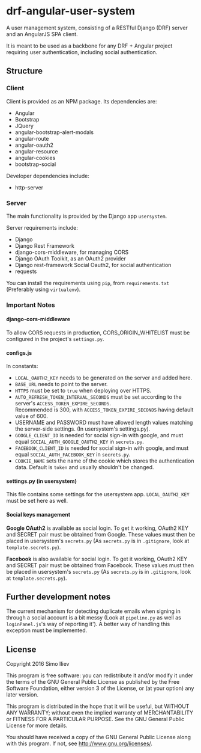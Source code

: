# drf-angular-user-system
A user management system, consisting of a RESTful Django (DRF) server and an AngularJS SPA client.

It is meant to be used as a backbone for any DRF + Angular project requiring user authentication, including social authentication.

## Structure

### Client

Client is provided as an NPM package. Its dependencies are:

* Angular
* Bootstrap
* JQuery
* angular-bootstrap-alert-modals
* angular-route
* angular-oauth2
* angular-resource
* angular-cookies
* bootstrap-social

Developer dependencies include:

* http-server

### Server

The main functionality is provided by the Django app `usersystem`.

Server requirements include:

* Django
* Django Rest Framework
* django-cors-middleware, for managing CORS
* Django OAuth Toolkit, as an OAuth2 provider
* Django rest-framework Social Oauth2, for social authentication
* requests

You can install the requirements using `pip`, from `requirements.txt` (Preferably using `virtualenv`).

### Important Notes

#### django-cors-middleware
To allow CORS requests in production, CORS_ORIGIN_WHITELIST must be configured in the project's `settings.py`.

#### configs.js
In constants:
* `LOCAL_OAUTH2_KEY` needs to be generated on the server and added here.
* `BASE_URL` needs to point to the server.
* `HTTPS` must be set to `true` when deploying over HTTPS.
* `AUTO_REFRESH_TOKEN_INTERVAL_SECONDS` must be set according to the server's `ACCESS_TOKEN_EXPIRE_SECONDS`.  
Recommended is 300, with `ACCESS_TOKEN_EXPIRE_SECONDS` having default value of 600.
* USERNAME and PASSWORD must have allowed length values matching the server-side settings. (In usersystem's settings.py).
* `GOOGLE_CLIENT_ID` is needed for social sign-in with google, and must equal `SOCIAL_AUTH_GOOGLE_OAUTH2_KEY` in `secrets.py`.
* `FACEBOOK_CLIENT_ID` is needed for social sign-in with google, and must equal `SOCIAL_AUTH_FACEBOOK_KEY` in `secrets.py`.
* `COOKIE_NAME` sets the name of the cookie which stores the authentication data. Default is `token` and usually shouldn't be changed.

#### settings.py (in usersystem)
This file contains some settings for the usersystem app.
`LOCAL_OAUTH2_KEY` must be set here as well.

#### Social keys management
__Google OAuth2__ is available as social login.
To get it working, OAuth2 KEY and SECRET pair must be obtained from Google.
These values must then be placed in usersystem's `secrets.py` (As `secrets.py` is in `.gitignore`, look at `template.secrets.py`).  

__Facebook__ is also available for social login.
To get it working, OAuth2 KEY and SECRET pair must be obtained from Facebook.
These values must then be placed in usersystem's `secrets.py` (As `secrets.py` is in `.gitignore`, look at `template.secrets.py`).

## Further development notes

The current mechanism for detecting duplicate emails when signing in through a social account
is a bit messy (Look at `pipeline.py` as well as `loginPanel.js`'s way of reporting it'). A better way of handling this exception must be implemented.

## License

Copyright 2016  Simo Iliev

This program is free software: you can redistribute it and/or modify
it under the terms of the GNU General Public License as published by
the Free Software Foundation, either version 3 of the License, or
(at your option) any later version.

This program is distributed in the hope that it will be useful,
but WITHOUT ANY WARRANTY; without even the implied warranty of
MERCHANTABILITY or FITNESS FOR A PARTICULAR PURPOSE.  See the
GNU General Public License for more details.

You should have received a copy of the GNU General Public License
along with this program.  If not, see <http://www.gnu.org/licenses/>.
